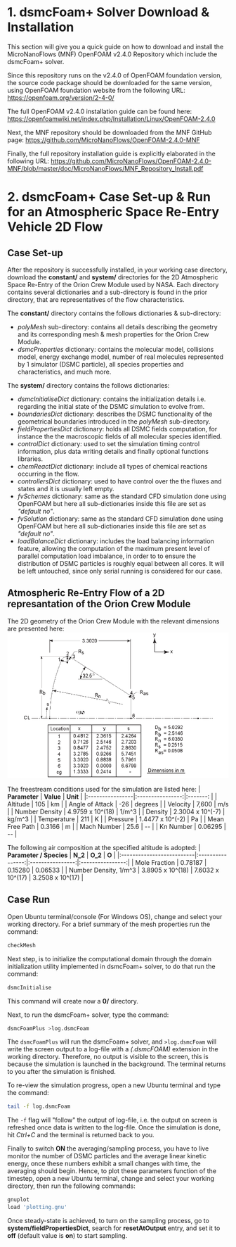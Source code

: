 # 1. dsmcFoam+ Solver Download & Installation
This section will give you a quick guide on how to download and install the MicroNanoFlows (MNF) OpenFOAM v2.4.0 Repository which include the dsmcFoam+ solver.

Since this repository runs on the v2.4.0 of OpenFOAM foundation version, the source code package should be downloaded for the same version, using OpenFOAM foundation website from the following URL: https://openfoam.org/version/2-4-0/

The full OpenFOAM v2.4.0 installation guide can be found here: https://openfoamwiki.net/index.php/Installation/Linux/OpenFOAM-2.4.0 

Next, the MNF repository should be downloaded from the MNF GitHub page: https://github.com/MicroNanoFlows/OpenFOAM-2.4.0-MNF

Finally, the full repository installation guide is explicitly elaborated in the following URL: https://github.com/MicroNanoFlows/OpenFOAM-2.4.0-MNF/blob/master/doc/MicroNanoFlows/MNF_Repository_Install.pdf


# 2. dsmcFoam+ Case Set-up & Run for an Atmospheric Space Re-Entry Vehicle 2D Flow
## Case Set-up 
After the repository is successfully installed, in your working case directory, download the **constant/** and **system/** directories for the 2D Atmospheric Space Re-Entry of the Orion Crew Module used by NASA. Each directory contains several dictionaries and a sub-directory is found in the prior directory, that are representatives of the flow characteristics.

The **constant/** directory contains the follows dictionaries & sub-directory:
- *polyMesh* sub-directory: contains all details describing the geometry and its corresponding mesh & mesh properties for the Orion Crew Module.
- *dsmcProperties* dictionary: contains the molecular model, collisions model, energy exchange model, number of real molecules represented by 1 simulator (DSMC particle), all species properties and characteristics, and much more.

The **system/** directory contains the follows dictionaries:
- *dsmcInitialiseDict* dictionary: contains the initialization details i.e. regarding the initial state of the DSMC simulation to evolve from.
- *boundariesDict* dictionary: describes the DSMC functionality of the geometrical boundaries introduced in the *polyMesh* sub-directory.
- *fieldPropertiesDict* dictionary: holds all DSMC fields computation, for instance the the macroscopic fields of all molecular species identified.
- *controlDict* dictionary: used to set the simulation timing control information, plus data writing details and finally optional functions libraries.
- *chemReactDict* dictionary: include all types of chemical reactions occurring in the flow.
- *controllersDict* dictionary: used to have control over the the fluxes and states and it is usually left empty.
- *fvSchemes* dictionary: same as the standard CFD simulation done using OpenFOAM but here all sub-dictionaries inside this file are set as *"default no"*.
- *fvSolution* dictionary: same as the standard CFD simulation done using OpenFOAM but here all sub-dictionaries inside this file are set as *"default no"*.
- *loadBalanceDict* dictionary: includes the load balancing information feature, allowing the computation of the maximum present level of parallel computation load imbalance, in order to to ensure the distribution of DSMC particles is roughly equal between all cores. It will be left untouched, since only serial running is considered for our case.

## Atmospheric Re-Entry Flow of a 2D represantation of the Orion Crew Module
The 2D geometry of the Orion Crew Module with the relevant dimensions are presented here:
![](images/orion.png)

The freestream conditions used for the simulation are listed here:
| **Parameter**   | **Value**        | **Unit** |
|:----------------|:----------------:|:-------: |
| Altitude        | 105              | km       |
| Angle of Attack | -26              | degrees  |
| Velocity        | 7,600            | m/s      |
| Number Density  | 4.9759 x 10^(18) | 1/m^3    |
| Density         | 2.3004 x 10^(-7) | kg/m^3   |
| Temperature     | 211              | K        |
| Pressure        | 1.4477 x 10^(-2) | Pa       |
| Mean Free Path  | 0.3166           | m        |
| Mach Number     | 25.6             | --       |
| Kn Number       | 0.06295          | --       |

The following air composition at the specified altitude is adopted:
| **Parameter / Species**   | **N_2**          | **O_2**          | **O**            |
|:--------------------------|:----------------:|:----------------:|:----------------:|
| Mole Fraction             | 0.78187          | 0.15280          | 0.06533          |
| Number Density, 1/m^3     | 3.8905 x 10^(18) | 7.6032 x 10^(17) | 3.2508 x 10^(17) |

## Case Run
Open Ubuntu terminal/console (For Windows OS), change and select your working directory. For a brief summary of the mesh properties run the command:
```bash
checkMesh
```

Next step, is to initialize the computational domain through the domain initialization utility implemented in dsmcFoam+ solver, to do that run the command:
```bash
dsmcInitialise
```
This command will create now a **0/** directory.

Next, to run the dsmcFoam+ solver, type the command:
```bash
dsmcFoamPlus >log.dsmcFoam
```
The ```dsmcFoamPlus``` will run the dsmcFoam+ solver, and ```>log.dsmcFoam``` will write the screen output to a log-file with a *(.dsmcFOAM)* extension in the working directory. Therefore, no output is visible to the screen, this is because the simulation is launched in the background. The terminal returns to you after the simulation is finished.

To re-view the simulation progress, open a new Ubuntu terminal and type the command:
```bash
tail -f log.dsmcFoam
```
The ```-f``` flag will "follow" the output of log-file, i.e. the output on screen is refreshed once data is written to the log-file. Once the simulation is done, hit *Ctrl+C* and the terminal is returned back to you.

Finally to switch **ON** the averaging/sampling process, you have to live monitor the number of DSMC particles and the average linear kinetic energy, once these numbers exhibit a small changes with time, the averaging should begin. Hence, to plot these parameters function of the timestep, open a new Ubuntu terminal, change and select your working directory, then run the following commands:
```bash
gnuplot
load 'plotting.gnu'
```
Once steady-state is achieved, to turn on the sampling process, go to **system/fieldPropertiesDict**, search for **resetAtOutput** entry, and set it to **off** (default value is **on**) to start sampling.
